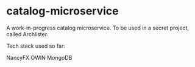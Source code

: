 # catalog-microservice

A work-in-progress catalog microservice. To be used in a secret project, called Archlister.

Tech stack used so far:

NancyFX
OWIN
MongoDB
